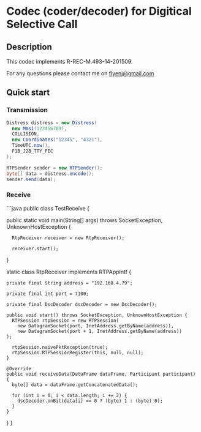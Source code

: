 <h1>Codec (coder/decoder) for Digitical Selective Call</h1>

<h2>Description</h2>
This codec implements R-REC-M.493-14-201509.

For any questions please contact me on flyenj@gmail.com
<h2>Quick start</h2>

<h3>Transmission</h3>

```java
Distress distress = new Distress(
  new Mmsi(123456789),
  COLLISION,
  new Coordinates("12345", "4321"),
  TimeUTC.now(),
  F1B_J2B_TTY_FEC
);

RTPSender sender = new RTPSender();
byte[] data = distress.encode();
sender.send(data);
```

<h3>Receive</h3>
```java
public class TestReceive {

  public static void main(String[] args) throws SocketException,
    UnknownHostException {

      RtpReceiver receiver = new RtpReceiver();

      receiver.start();
  }

  static class RtpReceiver implements RTPAppIntf {

    private final String address = "192.168.4.79";

    private final int port = 7100;

    private final DscDecoder dscDecoder = new DscDecoder();

    public void start() throws SocketException, UnknownHostException {
      RTPSession rtpSession = new RTPSession(
        new DatagramSocket(port, InetAddress.getByName(address)),
        new DatagramSocket(port + 1, InetAddress.getByName(address))
    );

      rtpSession.naivePktReception(true);
      rtpSession.RTPSessionRegister(this, null, null);
    }

    @Override
    public void receiveData(DataFrame dataFrame, Participant participant) {
      byte[] data = dataFrame.getConcatenatedData();

      for (int i = 0; i < data.length; i += 2) {
        dscDecoder.onBit(data[i] == 0 ? (byte) 1 : (byte) 0);
      }
    }
  }
}
```
